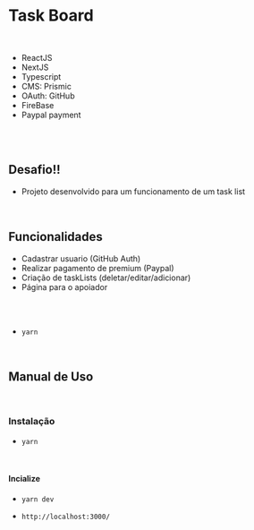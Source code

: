 # Task Board

<br>

- ReactJS
- NextJS
- Typescript
- CMS: Prismic
- OAuth: GitHub
- FireBase
- Paypal payment

<br><br>

## Desafio!!

- Projeto desenvolvido para um funcionamento de um task list

  <br>


## Funcionalidades

- Cadastrar usuario (GitHub Auth)
- Realizar pagamento de premium (Paypal)
- Criação de taskLists (deletar/editar/adicionar)
- Página para o apoiador

<br> <br>

- `yarn`

<br>

## Manual de Uso
<br>

### Instalação

- `yarn`
<br>

#### Incialize

- `yarn dev`
  <br>

- `http://localhost:3000/`
